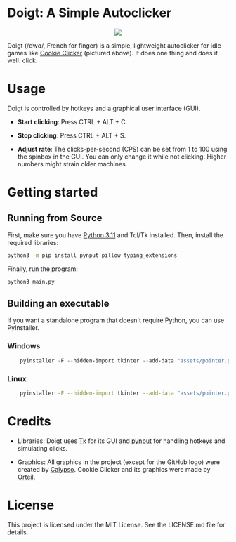 # Doigt: A Simple Autoclicker

<p align="center">
    <img src="https://i.imgur.com/HW64MWa.gif">
</p>
        
Doigt (/dwɑ/, French for finger) is a simple, lightweight autoclicker for idle games like [Cookie Clicker](https://orteil.dashnet.org/cookieclicker/) (pictured above). It does one thing and does it well: click.

# Usage

Doigt is controlled by hotkeys and a graphical user interface (GUI).

- **Start clicking**: Press CTRL + ALT + C.

- **Stop clicking**: Press CTRL + ALT + S.

- **Adjust rate**: The clicks-per-second (CPS) can be set from 1 to 100 using the spinbox in the GUI. You can only change it while not clicking. Higher numbers might strain older machines.

# Getting started

## Running from Source

First, make sure you have [Python 3.11](https://www.python.org/downloads/) and Tcl/Tk installed. Then, install the required libraries:

```bash
python3 -m pip install pynput pillow typing_extensions
```

Finally, run the program:

```bash
python3 main.py
```

## Building an executable

If you want a standalone program that doesn't require Python, you can use PyInstaller.

### Windows

```powershell
    pyinstaller -F --hidden-import tkinter --add-data "assets/pointer.png;assets/" --add-data "assets/github.png;assets" --icon "assets/pointer.ico" --onefile --windowed main.py -n doigt.exe
```

### Linux

```bash
    pyinstaller -F --hidden-import tkinter --add-data "assets/pointer.png:assets/" --add-data "assets/github.png:assets" --onefile --windowed main.py -n doigt
```

# Credits

- Libraries: Doigt uses [Tk](https://www.tcl-lang.org/) for its GUI and [pynput](https://pynput.readthedocs.io/en/latest/) for handling hotkeys and simulating clicks.

- Graphics: All graphics in the project (except for the GitHub logo) were created by [Calypso](https://github.com/jesuiscalypso). Cookie Clicker and its graphics were made by [Orteil](https://orteil.dashnet.org/).

# License

This project is licensed under the MIT License. See the LICENSE.md file for details.
